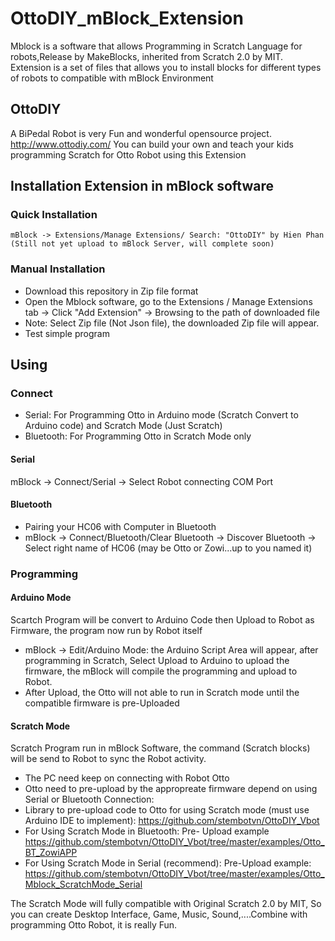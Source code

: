 # OttoDIY_mBlock_Extension
Mblock is a software that allows Programming in Scratch Language for robots,Release by MakeBlocks, inherited from Scratch 2.0 by MIT. Extension is a set of files that allows you to install blocks for different types of robots to compatible with mBlock Environment
## OttoDIY 
   A BiPedal Robot is very Fun and wonderful opensource project. http://www.ottodiy.com/
   You can build your own and teach your kids programming Scratch for Otto Robot using this Extension 
## Installation Extension in mBlock software
### Quick Installation
    mBlock -> Extensions/Manage Extensions/ Search: "OttoDIY" by Hien Phan (Still not yet upload to mBlock Server, will complete soon)
### Manual Installation
   - Download this repository in Zip file format
   - Open the Mblock software, go to the Extensions / Manage Extensions tab -> Click "Add Extension" -> Browsing to the path of downloaded file
   - Note: Select Zip file (Not Json file), the downloaded Zip file will appear. 
   - Test simple program
## Using
### Connect
- Serial: For Programming Otto in Arduino mode (Scratch Convert to Arduino code) and Scratch Mode (Just Scratch)
- Bluetooth: For Programming Otto in Scratch Mode only
#### Serial
mBlock -> Connect/Serial -> Select Robot connecting COM Port
#### Bluetooth
- Pairing your HC06 with Computer in Bluetooth
- mBlock -> Connect/Bluetooth/Clear Bluetooth -> Discover Bluetooth -> Select right name of HC06 (may be Otto or Zowi...up to you named it)
### Programming
#### Arduino Mode
Scartch Program will be convert to Arduino Code then Upload to Robot as Firmware, the program now run by Robot itself
 - mBlock -> Edit/Arduino Mode: the Arduino Script Area will appear, after programming in Scratch, Select Upload to Arduino to upload the firmware, the mBlock will compile the programming and upload to Robot.
 - After Upload, the Otto will not able to run in Scratch mode until the compatible firmware is pre-Uploaded
#### Scratch Mode
Scratch Program run in mBlock Software, the command (Scratch blocks) will be send to Robot to sync the Robot activity.
- The PC need keep on connecting with Robot Otto 
- Otto need to pre-upload by the appropreate firmware depend on using Serial or Bluetooth Connection:
- Library to pre-upload code to Otto for using Scratch mode (must use Arduino IDE to implement): https://github.com/stembotvn/OttoDIY_Vbot
- For Using Scratch Mode in Bluetooth: Pre- Upload example https://github.com/stembotvn/OttoDIY_Vbot/tree/master/examples/Otto_BT_ZowiAPP
- For Using Scratch Mode in Serial (recommend): Pre-Upload example: https://github.com/stembotvn/OttoDIY_Vbot/tree/master/examples/Otto_Mblock_ScratchMode_Serial

The Scratch Mode will fully compatible with Original Scratch 2.0 by MIT, So you can create Desktop Interface, Game, Music, Sound,....Combine with programming Otto Robot, it is really Fun. 

    
